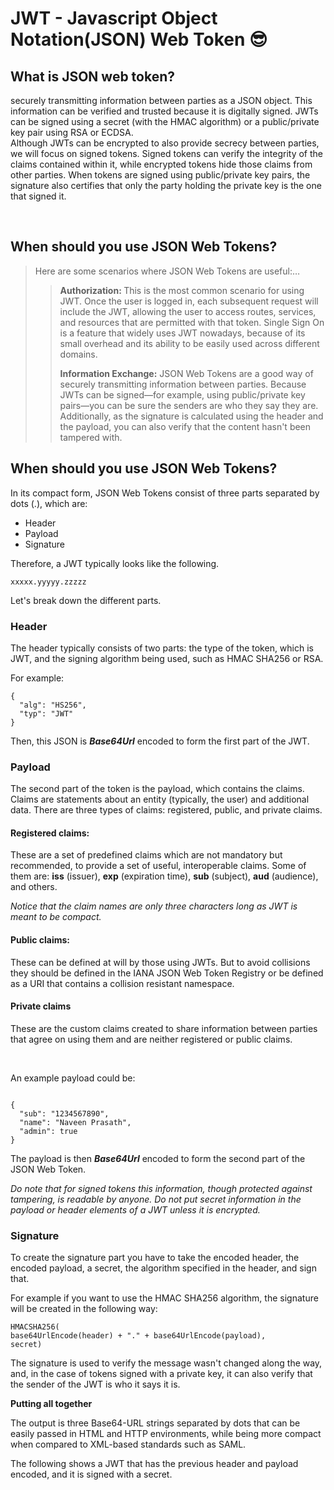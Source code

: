 

<h1> JWT - Javascript Object Notation(JSON) Web Token 😎</h1>
<h2>What is JSON web token?</h2>
<p>               securely transmitting information between parties as a JSON object. This information can be verified and trusted because it is digitally signed. JWTs can be signed using a secret (with the HMAC algorithm) or a public/private key pair using RSA or ECDSA. 
  <br>
Although JWTs can be encrypted to also provide secrecy between parties, we will focus on signed tokens. Signed tokens can verify the integrity of the claims contained within it, while encrypted tokens hide those claims from other parties. When tokens are signed using public/private key pairs, the signature also certifies that only the party holding the private key is the one that signed it.</p>
<br>
<h2>When should you use JSON Web Tokens?</h2>
<blockquote>
<p>Here are some scenarios where JSON Web Tokens are useful:…</p>
<blockquote>
  <p><strong>Authorization: </strong> This is the most common scenario for using JWT. Once the user is logged in, each subsequent request will include the JWT, allowing the user to access routes, services, and resources that are permitted with that token. Single Sign On is a feature that widely uses JWT nowadays, because of its small overhead and its ability to be easily used across different domains.</p>
  <p><strong>Information Exchange:</strong> JSON Web Tokens are a good way of securely transmitting information between parties. Because JWTs can be signed—for example, using public/private key pairs—you can be sure the senders are who they say they are. Additionally, as the signature is calculated using the header and the payload, you can also verify that the content hasn't been tampered with.</p>

</blockquote>
</blockquote>
<h2><h2>When should you use JSON Web Tokens?</h2></h2>
<p>In its compact form, JSON Web Tokens consist of three parts separated by dots (.), which are:</p>
                              <uL><li>Header</li><li>Payload</li><li>Signature</li></ul>
                              <p>Therefore, a JWT typically looks like the following.</p>
                              <code>xxxxx.yyyyy.zzzzz</code>
                              <p>Let's break down the different parts.</p>
                              <h3>Header</h3>
                              <p>The header typically consists of two parts: the type of the token, which is JWT, and the signing algorithm being used, such as HMAC SHA256 or RSA.</p>
                              <p>For example:</p>
                              <code>{
  "alg": "HS256",
  "typ": "JWT"
}</code>
<p>Then, this JSON is <strong><em> Base64Url</em></strong> encoded to form the first part of the JWT.</p>
<h3>Payload</h3>
<p>The second part of the token is the payload, which contains the claims. Claims are statements about an entity (typically, the user) and additional data. There are three types of claims: registered, public, and private claims.</p>
<h4>Registered claims:</h4>
<p>These are a set of predefined claims which are not mandatory but recommended, to provide a set of useful, interoperable claims. Some of them are: <b>iss</b> (issuer), <b>exp</b> (expiration time), <b>sub</b> (subject), <b>aud</b> (audience), and others.</p>
  <em>Notice that the claim names are only three characters long as JWT is meant to be compact.</em>
<h4>Public claims:</h4>
<p>These can be defined at will by those using JWTs. But to avoid collisions they should be defined in the IANA JSON Web Token Registry or be defined as a URI that contains a collision resistant namespace.</p>
<h4>Private claims</h4>
<p>These are the custom claims created to share information between parties that agree on using them and are neither registered or public claims.</p>
<br>
<p>An example payload could be:</p>
<code>
{
  "sub": "1234567890",
  "name": "Naveen Prasath",
  "admin": true
}
</code>
<p>The payload is then <strong><em> Base64Url</em></strong> encoded to form the second part of the JSON Web Token.</p>
<em>Do note that for signed tokens this information, though protected against tampering, is readable by anyone. Do not put secret information in the payload or header elements of a JWT unless it is encrypted.</em>
<h3>Signature</h3>
<p>To create the signature part you have to take the encoded header, the encoded payload, a secret, the algorithm specified in the header, and sign that.

For example if you want to use the HMAC SHA256 algorithm, the signature will be created in the following way:</P>
<code>HMACSHA256(
  base64UrlEncode(header) + "." +
  base64UrlEncode(payload),
  secret)</code>
<p>The signature is used to verify the message wasn't changed along the way, and, in the case of tokens signed with a private key, it can also verify that the sender of the JWT is who it says it is.</p>
<b>Putting all together</b>
<p>The output is three Base64-URL strings separated by dots that can be easily passed in HTML and HTTP environments, while being more compact when compared to XML-based standards such as SAML.</P>
<p>The following shows a JWT that has the previous header and payload encoded, and it is signed with a secret. </P>
